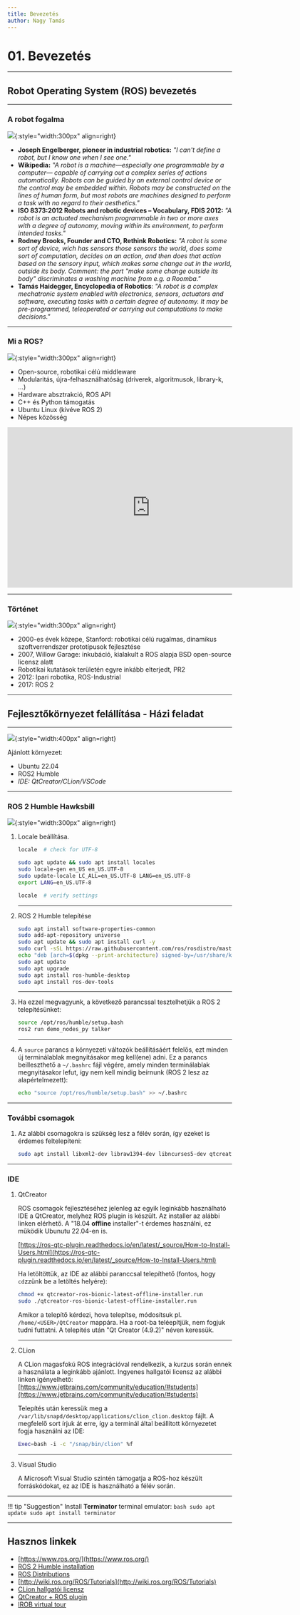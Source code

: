 ```yaml
---
title: Bevezetés
author: Nagy Tamás
---
```


# 01. Bevezetés

---

## Robot Operating System (ROS) bevezetés

---

### A robot fogalma

![](img/what_is_a_robot_1.png){:style="width:300px" align=right}

- **Joseph Engelberger, pioneer in industrial robotics:** *"I can't define a robot, but I know one when I see one."*
- **Wikipedia:** *"A robot is a machine—especially one programmable by a computer— capable of carrying out a complex series of actions automatically. Robots can be guided by an external control device or the control may be embedded within. Robots may be constructed on the lines of human form, but most robots are machines designed to perform a task with no regard to their aesthetics."*
- **ISO 8373:2012 Robots and robotic devices – Vocabulary, FDIS 2012:** *"A robot is an actuated mechanism programmable in two or more axes with a degree of autonomy, moving within its environment, to perform intended tasks."*
- **Rodney Brooks, Founder and CTO, Rethink Robotics:** *"A robot is some sort of device, wich has sensors those sensors the world, does some sort of computation, decides on an action, and then does that action based on the sensory input, which makes some change out in the world, outside its body. Comment: the part "make some change outside its body" discriminates a washing machine from e.g. a Roomba."*
- **Tamás Haidegger, Encyclopedia of Robotics**: *"A robot is a complex mechatronic system enabled with electronics, sensors, actuators and software, executing tasks with a certain degree of autonomy. It may be pre-programmed, teleoperated or carrying out computations to make decisions."*

---

### Mi a ROS?

![](https://moveit.ros.org/assets/images/logo/ROS_logo.png){:style="width:300px" align=right}

- Open-source, robotikai célú middleware
- Modularitás, újra-felhasználhatóság (driverek, algoritmusok, library-k, ...)
- Hardware absztrakció, ROS API
- C++ és Python támogatás
- Ubuntu Linux (kivéve ROS 2)
- Népes közösség

<iframe title="vimeo-player" src="https://player.vimeo.com/video/639236696?h=740f412ce5" width="640" height="360" frameborder="0"    allowfullscreen></iframe>


---


### Történet

![](https://www.freshconsulting.com/wp-content/uploads/2022/06/path-planning-1024x693.jpg){:style="width:300px" align=right}

- 2000-es évek közepe, Stanford: robotikai célú rugalmas, dinamikus szoftverrendszer prototípusok fejlesztése
- 2007, Willow Garage: inkubáció, kialakult a ROS alapja BSD open-source licensz alatt
- Robotikai kutatások területén egyre inkább elterjedt, PR2
- 2012: Ipari robotika, ROS-Industrial
- 2017: ROS 2



---

## Fejlesztőkörnyezet felállítása - Házi feladat

---

![](https://brandslogos.com/wp-content/uploads/thumbs/ubuntu-logo-vector.svg){:style="width:400px" align=right}

Ajánlott környezet:
    
- Ubuntu 22.04
- ROS2 Humble
- *IDE: QtCreator/CLion/VSCode*



---


### ROS 2 Humble Hawksbill

![](https://www.therobotreport.com/wp-content/uploads/2022/05/ros-humble-hawksbill-featured.jpg){:style="width:300px" align=right}


1. Locale beállítása.

    ```bash
    locale  # check for UTF-8
    
    sudo apt update && sudo apt install locales
    sudo locale-gen en_US en_US.UTF-8
    sudo update-locale LC_ALL=en_US.UTF-8 LANG=en_US.UTF-8
    export LANG=en_US.UTF-8
    
    locale  # verify settings
    ```
   
    ---

2. ROS 2 Humble telepítése


    ```bash
    sudo apt install software-properties-common
    sudo add-apt-repository universe
    sudo apt update && sudo apt install curl -y
    sudo curl -sSL https://raw.githubusercontent.com/ros/rosdistro/master/ros.key -o /usr/share/keyrings/ros-archive-keyring.gpg
    echo "deb [arch=$(dpkg --print-architecture) signed-by=/usr/share/keyrings/ros-archive-keyring.gpg] http://packages.ros.org/ros2/ubuntu $(. /etc/os-release && echo $UBUNTU_CODENAME) main" | sudo tee /etc/apt/sources.list.d/ros2.list > /dev/null
    sudo apt update
    sudo apt upgrade
    sudo apt install ros-humble-desktop
    sudo apt install ros-dev-tools
    ```

    ---

3. Ha ezzel megvagyunk, a következő parancssal tesztelhetjük a ROS 2 telepítésünket:


    ```bash
    source /opt/ros/humble/setup.bash
    ros2 run demo_nodes_py talker
    ```

    ---
    
4. A `source` parancs a környezeti változók beállításáért felelős, ezt minden új terminálablak megnyitásakor meg kell(ene) adni. Ez a parancs beilleszthető a `~/.bashrc` fájl végére, amely minden terminálablak megnyitásakor lefut, így nem kell mindig beírnunk (ROS 2 lesz az alapértelmezett):


    ```bash
    echo "source /opt/ros/humble/setup.bash" >> ~/.bashrc
    ```
    
---

### További csomagok


1. Az alábbi csomagokra is szükség lesz a félév során, így ezeket is érdemes feltelepíteni:


    ```bash
    sudo apt install libxml2-dev libraw1394-dev libncurses5-dev qtcreator swig sox espeak cmake-curses-gui cmake-qt-gui git subversion gfortran libcppunit-dev libqt5xmlpatterns5-dev python3-osrf-pycommon libasound2-dev libgl1-mesa-dev xorg-dev python3-vcstool python3-colcon-common-extensions python3-pykdl libxml2-dev libraw1394-dev libncurses5-dev qtcreator swig sox espeak cmake-curses-gui cmake-qt-gui git subversion gfortran libcppunit-dev libqt5xmlpatterns5-dev libbluetooth-dev ros-humble-joint-state-publisher* ros-humble-xacro gfortran-9
    ```

---


### IDE


1. QtCreator

    ROS csomagok fejlesztéséhez jelenleg az egyik leginkább használható IDE a QtCreator, melyhez ROS plugin is készült. Az installer az alábbi linken elérhető. A "18.04 **offline** installer"-t érdemes használni, ez működik Ubunutu 22.04-en is.

    [https://ros-qtc-plugin.readthedocs.io/en/latest/_source/How-to-Install-Users.html](https://ros-qtc-plugin.readthedocs.io/en/latest/_source/How-to-Install-Users.html)

    Ha letöltöttük, az IDE az alábbi paranccsal telepíthető (fontos, hogy `cd`zzünk be a letöltés helyére):


    ```bash
    chmod +x qtcreator-ros-bionic-latest-offline-installer.run
    sudo ./qtcreator-ros-bionic-latest-offline-installer.run
    ```

    Amikor a telepítő kérdezi, hova telepítse, módosítsuk pl. `/home/<USER>/QtCreator` mappára. Ha a root-ba teléepítjük, nem fogjuk tudni futtatni. A telepítés után "Qt Creator (4.9.2)" néven keressük.
   
    ---

2. CLion

    A CLion magasfokú ROS integrációval rendelkezik, a kurzus során ennek a használata a leginkább ajánlott. Ingyenes hallgatói licensz az alábbi linken igényelhető: [https://www.jetbrains.com/community/education/#students](https://www.jetbrains.com/community/education/#students)

    Telepítés után keressük meg a `/var/lib/snapd/desktop/applications/clion_clion.desktop` fájlt. A megfelelő sort írjuk át erre, így a terminál által beállított környezetet fogja használni az IDE:

    ```bash
    Exec=bash -i -c "/snap/bin/clion" %f
    ```

    ---

3. Visual Studio
    
    A Microsoft Visual Studio szintén támogatja a ROS-hoz készült forráskódokat, ez az IDE is használható a félév során.
    
    
---

!!! tip "Suggestion"
    Install **Terminator** terminal emulator:
    ```bash
    sudo apt update
    sudo apt install terminator
    ```


---

## Hasznos linkek

- [https://www.ros.org/](https://www.ros.org/)
- [ROS 2 Humble installation](https://docs.ros.org/en/humble/Installation.html)
- [ROS Distributions](http://wiki.ros.org/Distributions)
- [http://wiki.ros.org/ROS/Tutorials](http://wiki.ros.org/ROS/Tutorials)
- [CLion hallgatói licensz](https://www.jetbrains.com/community/education/#students)
- [QtCreator + ROS plugin](https://ros-qtc-plugin.readthedocs.io/en/latest/_source/How-to-Install-Users.html)
- [IROB virtual tour](https://www.youtube.com/watch?v=8XmKGWBV5Nw)





















